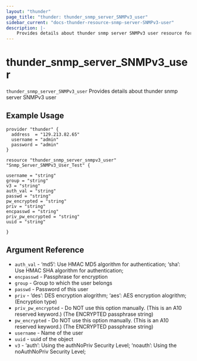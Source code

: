 ```yaml
---
layout: "thunder"
page_title: "thunder: thunder_snmp_server_SNMPv3_user"
sidebar_current: "docs-thunder-resource-snmp-server-SNMPv3-user"
description: |-
	Provides details about thunder snmp server SNMPv3 user resource for A10
---
```


# thunder\_snmp\_server\_SNMPv3\_user

`thunder_snmp_server_SNMPv3_user` Provides details about thunder snmp server SNMPv3 user
## Example Usage


```hcl
provider "thunder" {
  address  = "129.213.82.65"
  username = "admin"
  password = "admin"
}

resource "thunder_snmp_server_snmpv3_user" "Snmp_Server_SNMPv3_User_Test" {

username = "string"
group = "string"
v3 = "string"
auth_val = "string"
passwd = "string"
pw_encrypted = "string"
priv = "string"
encpasswd = "string"
priv_pw_encrypted = "string"
uuid = "string"
 
}

```

## Argument Reference

* `auth_val` - ‘md5’: Use HMAC MD5 algorithm for authentication; ‘sha’: Use HMAC SHA algorithm for authentication;
* `encpasswd` - Passphrase for encryption
* `group` - Group to which the user belongs
* `passwd` - Password of this user
* `priv` - ‘des’: DES encryption alogrithm; ‘aes’: AES encryption alogrithm;  (Encryption type)
* `priv_pw_encrypted` - Do NOT use this option manually. (This is an A10 reserved keyword.) (The ENCRYPTED passphrase string)
* `pw_encrypted` - Do NOT use this option manually. (This is an A10 reserved keyword.) (The ENCRYPTED passphrase string)
* `username` - Name of the user
* `uuid` - uuid of the object
* `v3` - ‘auth’: Using the authNoPriv Security Level; ‘noauth’: Using the noAuthNoPriv Security Level;

